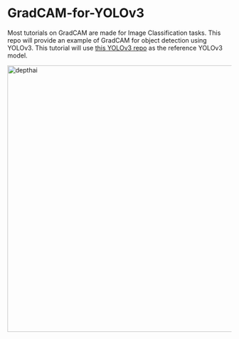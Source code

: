 # GradCAM-for-YOLOv3
Most tutorials on GradCAM are made for Image Classification tasks. This repo will provide an example of GradCAM for object detection using YOLOv3.
This tutorial will use [this YOLOv3 repo](https://github.com/zzh8829/yolov3-tf2) as the reference YOLOv3 model.

<img src="https://github.com/yjwong1999/GradCAM-for-YOLOv3/blob/main/data/GradCAM.jpg" 
     alt="depthai" width=600><br>
